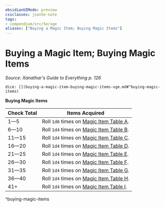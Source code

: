 ```yaml
---
obsidianUIMode: preview
cssclasses: json5e-note
tags:
- compendium/src/5e/xge
aliases: ["Buying a Magic Item; Buying Magic Items"]
---
```

# Buying a Magic Item; Buying Magic Items
*Source: Xanathar's Guide to Everything p. 126* 

`dice: [](buying-a-magic-item-buying-magic-items-xge.md#^buying-magic-items)`

**Buying Magic Items**

| Check Total | Items Acquired |
|-------------|----------------|
| 1—5 | Roll `1d6` times on [Magic Item Table A](magic-item-table-a.md). |
| 6—10 | Roll `1d4` times on [Magic Item Table B](magic-item-table-b.md). |
| 11—15 | Roll `1d4` times on [Magic Item Table C](magic-item-table-c.md). |
| 16—20 | Roll `1d4` times on [Magic Item Table D](magic-item-table-d.md). |
| 21—25 | Roll `1d4` times on [Magic Item Table E](magic-item-table-e.md). |
| 26—30 | Roll `1d4` times on [Magic Item Table F](magic-item-table-f.md). |
| 31—35 | Roll `1d4` times on [Magic Item Table G](magic-item-table-g.md). |
| 36—40 | Roll `1d4` times on [Magic Item Table H](magic-item-table-h.md). |
| 41+ | Roll `1d4` times on [Magic Item Table I](magic-item-table-i.md). |
^buying-magic-items